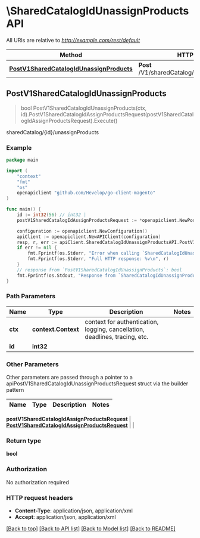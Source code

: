# \SharedCatalogIdUnassignProductsAPI

All URIs are relative to *http://example.com/rest/default*

Method | HTTP request | Description
------------- | ------------- | -------------
[**PostV1SharedCatalogIdUnassignProducts**](SharedCatalogIdUnassignProductsAPI.md#PostV1SharedCatalogIdUnassignProducts) | **Post** /V1/sharedCatalog/{id}/unassignProducts | sharedCatalog/{id}/unassignProducts



## PostV1SharedCatalogIdUnassignProducts

> bool PostV1SharedCatalogIdUnassignProducts(ctx, id).PostV1SharedCatalogIdAssignProductsRequest(postV1SharedCatalogIdAssignProductsRequest).Execute()

sharedCatalog/{id}/unassignProducts



### Example

```go
package main

import (
	"context"
	"fmt"
	"os"
	openapiclient "github.com/Hevelop/go-client-magento"
)

func main() {
	id := int32(56) // int32 | 
	postV1SharedCatalogIdAssignProductsRequest := *openapiclient.NewPostV1SharedCatalogIdAssignProductsRequest([]openapiclient.CatalogDataProductInterface{*openapiclient.NewCatalogDataProductInterface("Sku_example")}) // PostV1SharedCatalogIdAssignProductsRequest |  (optional)

	configuration := openapiclient.NewConfiguration()
	apiClient := openapiclient.NewAPIClient(configuration)
	resp, r, err := apiClient.SharedCatalogIdUnassignProductsAPI.PostV1SharedCatalogIdUnassignProducts(context.Background(), id).PostV1SharedCatalogIdAssignProductsRequest(postV1SharedCatalogIdAssignProductsRequest).Execute()
	if err != nil {
		fmt.Fprintf(os.Stderr, "Error when calling `SharedCatalogIdUnassignProductsAPI.PostV1SharedCatalogIdUnassignProducts``: %v\n", err)
		fmt.Fprintf(os.Stderr, "Full HTTP response: %v\n", r)
	}
	// response from `PostV1SharedCatalogIdUnassignProducts`: bool
	fmt.Fprintf(os.Stdout, "Response from `SharedCatalogIdUnassignProductsAPI.PostV1SharedCatalogIdUnassignProducts`: %v\n", resp)
}
```

### Path Parameters


Name | Type | Description  | Notes
------------- | ------------- | ------------- | -------------
**ctx** | **context.Context** | context for authentication, logging, cancellation, deadlines, tracing, etc.
**id** | **int32** |  | 

### Other Parameters

Other parameters are passed through a pointer to a apiPostV1SharedCatalogIdUnassignProductsRequest struct via the builder pattern


Name | Type | Description  | Notes
------------- | ------------- | ------------- | -------------

 **postV1SharedCatalogIdAssignProductsRequest** | [**PostV1SharedCatalogIdAssignProductsRequest**](PostV1SharedCatalogIdAssignProductsRequest.md) |  | 

### Return type

**bool**

### Authorization

No authorization required

### HTTP request headers

- **Content-Type**: application/json, application/xml
- **Accept**: application/json, application/xml

[[Back to top]](#) [[Back to API list]](../README.md#documentation-for-api-endpoints)
[[Back to Model list]](../README.md#documentation-for-models)
[[Back to README]](../README.md)

